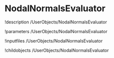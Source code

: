 <!-- MOOSE Documentation Stub: Remove this when content is added. -->

# NodalNormalsEvaluator
!description /UserObjects/NodalNormalsEvaluator

!parameters /UserObjects/NodalNormalsEvaluator

!inputfiles /UserObjects/NodalNormalsEvaluator

!childobjects /UserObjects/NodalNormalsEvaluator
